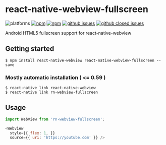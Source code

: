 
# react-native-webview-fullscreen

![platforms](https://img.shields.io/badge/platforms-Android-brightgreen.svg?style=flat-square&colorB=191A17)
[![npm](https://img.shields.io/npm/v/rn-webview-fullscreen.svg?style=flat-square)](https://www.npmjs.com/package/react-native-webview-fullscreen)
[![npm](https://img.shields.io/npm/dm/rn-webview-fullscreen.svg?style=flat-square&colorB=007ec6)](https://www.npmjs.com/package/react-native-webview-fullscreen)
[![github issues](https://img.shields.io/github/issues/umuttaymaz/rn-webview-fullscreen.svg?style=flat-square)](https://github.com/trabricks/react-native-webview-fullscreen/issues)
[![github closed issues](https://img.shields.io/github/issues-closed/umuttaymaz/rn-webview-fullscreen.svg?style=flat-square&colorB=44cc11)](https://github.com/trabricks/react-native-webview-fullscreen/issues?q=is%3Aissue+is%3Aclosed)

Android HTML5 fullscreen support for react-native-webview


## Getting started

`$ npm install react-native-webview react-native-webview-fullscreen --save`


### Mostly automatic installation ( <= 0.59 )

```
$ react-native link react-native-webview
$ react-native link rn-webview-fullscreen
```

## Usage
```javascript
import WebView from 'rn-webview-fullscreen';

<Webview
  style={{ flex: 1, }}
  source={{ uri: 'https://youtube.com' }} />

```
